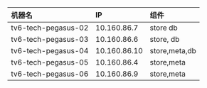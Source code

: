 | 机器名      |    IP	 |   组件   |
| :-------- | :--------| :------ |
| tv6-tech-pegasus-02     |   10.160.86.7 |  store db |
|tv6-tech-pegasus-03 |10.160.86.6|store, db|
|tv6-tech-pegasus-04|10.160.86.10|store,meta,db|
|tv6-tech-pegasus-05 |	10.160.86.4|store,meta|
|tv6-tech-pegasus-06 |	10.160.86.9|store,meta|
